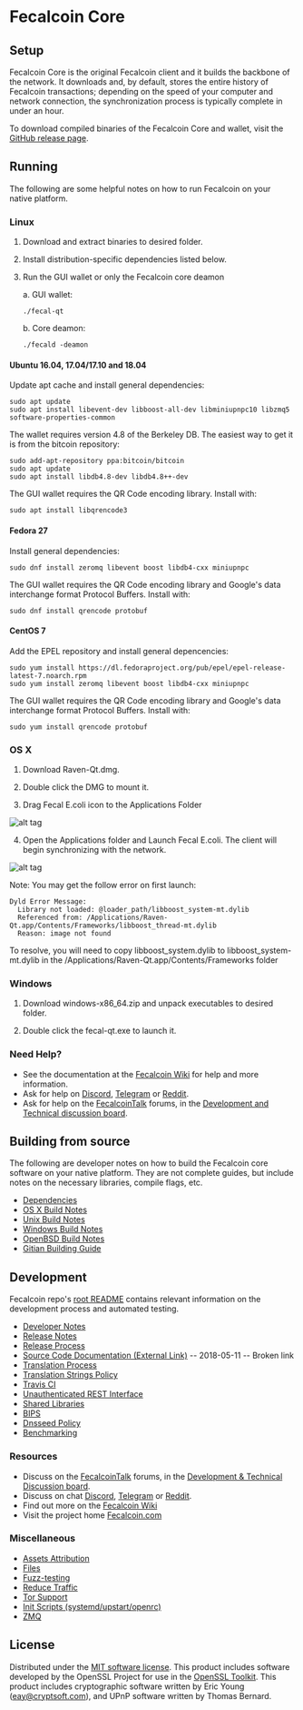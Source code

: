 Fecalcoin Core
==============

Setup
---------------------
Fecalcoin Core is the original Fecalcoin client and it builds the backbone of the network. It downloads and, by default, stores the entire history of Fecalcoin transactions; depending on the speed of your computer and network connection, the synchronization process is typically complete in under an hour.

To download compiled binaries of the Fecalcoin Core and wallet, visit the [GitHub release page](https://github.com/RavenProject/Fecalcoin/releases).

Running
---------------------
The following are some helpful notes on how to run Fecalcoin on your native platform.

### Linux

1) Download and extract binaries to desired folder.

2) Install distribution-specific dependencies listed below.

3) Run the GUI wallet or only the Fecalcoin core deamon

   a. GUI wallet:
   
   `./fecal-qt`

   b. Core deamon:
   
   `./fecald -deamon`

#### Ubuntu 16.04, 17.04/17.10 and 18.04

Update apt cache and install general dependencies:

```
sudo apt update
sudo apt install libevent-dev libboost-all-dev libminiupnpc10 libzmq5 software-properties-common
```

The wallet requires version 4.8 of the Berkeley DB. The easiest way to get it is from the bitcoin repository: 

```
sudo add-apt-repository ppa:bitcoin/bitcoin
sudo apt update
sudo apt install libdb4.8-dev libdb4.8++-dev
```

The GUI wallet requires the QR Code encoding library. Install with:

`sudo apt install libqrencode3`

#### Fedora 27

Install general dependencies:

`sudo dnf install zeromq libevent boost libdb4-cxx miniupnpc`

The GUI wallet requires the QR Code encoding library and Google's data interchange format Protocol Buffers. Install with:

`sudo dnf install qrencode protobuf`

#### CentOS 7

Add the EPEL repository and install general depencencies:

```
sudo yum install https://dl.fedoraproject.org/pub/epel/epel-release-latest-7.noarch.rpm
sudo yum install zeromq libevent boost libdb4-cxx miniupnpc
```

The GUI wallet requires the QR Code encoding library and Google's data interchange format Protocol Buffers. Install with:

`sudo yum install qrencode protobuf`

### OS X

1) Download Raven-Qt.dmg.

2) Double click the DMG to mount it. 

3) Drag Fecal E.coli icon to the Applications Folder

![alt tag](https://i.imgur.com/GLhBFUV.png)

4) Open the Applications folder and Launch Fecal E.coli. The client will begin synchronizing with the network.

![alt tag](https://i.imgur.com/v3962qo.png)

Note: You may get the follow error on first launch:
```
Dyld Error Message:
  Library not loaded: @loader_path/libboost_system-mt.dylib
  Referenced from: /Applications/Raven-Qt.app/Contents/Frameworks/libboost_thread-mt.dylib
  Reason: image not found
```
To resolve, you will need to copy libboost_system.dylib to libboost_system-mt.dylib in the /Applications/Raven-Qt.app/Contents/Frameworks folder

### Windows

1) Download windows-x86_64.zip and unpack executables to desired folder.

2) Double click the fecal-qt.exe to launch it.

### Need Help?

- See the documentation at the [Fecalcoin Wiki](https://fecal.wiki/wiki/Fecalcoin_Wiki)
for help and more information.
- Ask for help on [Discord](https://discord.gg/DUkcBst), [Telegram](https://t.me/FecalcoinDev) or [Reddit](https://www.reddit.com/r/Fecalcoin/).
- Ask for help on the [FecalcoinTalk](https://www.fecalcointalk.org/) forums, in the [Development and Technical discussion board](https://www.fecalcointalk.org/?forum=661517).

Building from source
---------------------
The following are developer notes on how to build the Fecalcoin core software on your native platform. They are not complete guides, but include notes on the necessary libraries, compile flags, etc.

- [Dependencies](https://github.com/RavenProject/Fecalcoin/tree/master/doc/dependencies.md)
- [OS X Build Notes](https://github.com/RavenProject/Fecalcoin/tree/master/doc/build-osx.md)
- [Unix Build Notes](https://github.com/RavenProject/Fecalcoin/tree/master/doc/build-unix.md)
- [Windows Build Notes](https://github.com/RavenProject/Fecalcoin/tree/master/doc/build-windows.md)
- [OpenBSD Build Notes](https://github.com/RavenProject/Fecalcoin/tree/master/doc/build-openbsd.md)
- [Gitian Building Guide](https://github.com/RavenProject/Fecalcoin/tree/master/doc/gitian-building.md)

Development
---------------------
Fecalcoin repo's [root README](https://github.com/RavenProject/Fecalcoin/blob/master/README.md) contains relevant information on the development process and automated testing.

- [Developer Notes](https://github.com/RavenProject/Fecalcoin/blob/master/doc/developer-notes.md)
- [Release Notes](https://github.com/RavenProject/Fecalcoin/blob/master/doc/release-notes.md)
- [Release Process](https://github.com/RavenProject/Fecalcoin/blob/master/doc/release-process.md)
- [Source Code Documentation (External Link)](https://dev.visucore.com/fecal/doxygen/) -- 2018-05-11 -- Broken link
- [Translation Process](https://github.com/RavenProject/Fecalcoin/blob/master/doc/translation_process.md)
- [Translation Strings Policy](https://github.com/RavenProject/Fecalcoin/blob/master/doc/translation_strings_policy.md)
- [Travis CI](https://github.com/RavenProject/Fecalcoin/blob/master/doc/travis-ci.md)
- [Unauthenticated REST Interface](https://github.com/RavenProject/Fecalcoin/blob/master/doc/REST-interface.md)
- [Shared Libraries](https://github.com/RavenProject/Fecalcoin/blob/master/doc/shared-libraries.md)
- [BIPS](https://github.com/RavenProject/Fecalcoin/blob/master/doc/bips.md)
- [Dnsseed Policy](https://github.com/RavenProject/Fecalcoin/blob/master/doc/dnsseed-policy.md)
- [Benchmarking](https://github.com/RavenProject/Fecalcoin/blob/master/doc/benchmarking.md)

### Resources
- Discuss on the [FecalcoinTalk](https://www.fecalcointalk.org/) forums, in the [Development & Technical Discussion board](https://www.fecalcointalk.org/?forum=661517).
- Discuss on chat [Discord](https://discord.gg/DUkcBst), [Telegram](https://t.me/FecalcoinDev) or [Reddit](https://www.reddit.com/r/Fecalcoin/).
- Find out more on the [Fecalcoin Wiki](https://fecal.wiki/wiki/Fecalcoin_Wiki)
- Visit the project home [Fecalcoin.com](https://fecalcoin.com)

### Miscellaneous
- [Assets Attribution](https://github.com/RavenProject/Fecalcoin/blob/master/doc/assets-attribution.md)
- [Files](https://github.com/RavenProject/Fecalcoin/blob/master/doc/files.md)
- [Fuzz-testing](https://github.com/RavenProject/Fecalcoin/blob/master/doc/fuzzing.md)
- [Reduce Traffic](https://github.com/RavenProject/Fecalcoin/blob/master/doc/reduce-traffic.md)
- [Tor Support](https://github.com/RavenProject/Fecalcoin/blob/master/doc/tor.md)
- [Init Scripts (systemd/upstart/openrc)](https://github.com/RavenProject/Fecalcoin/blob/master/doc/init.md)
- [ZMQ](https://github.com/RavenProject/Fecalcoin/blob/master/doc/zmq.md)

License
---------------------
Distributed under the [MIT software license](https://github.com/RavenProject/Fecalcoin/blob/master/COPYING).
This product includes software developed by the OpenSSL Project for use in the [OpenSSL Toolkit](https://www.openssl.org/). This product includes
cryptographic software written by Eric Young ([eay@cryptsoft.com](mailto:eay@cryptsoft.com)), and UPnP software written by Thomas Bernard.
